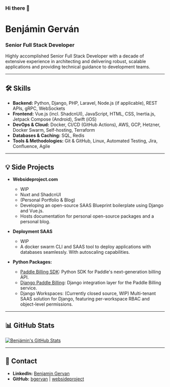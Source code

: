 ### Hi there 👋

# Benjámin Gerván
### Senior Full Stack Developer

Highly accomplished Senior Full Stack Developer with a decade of extensive experience in architecting and delivering robust, scalable applications and providing technical guidance to development teams.

---

## 🛠️ Skills

* **Backend:** Python, Django, PHP, Laravel, Node.js (if applicable), REST APIs, gRPC, WebSockets
* **Frontend:** Vue.js (incl. ShadcnUI), JavaScript, HTML, CSS, Inertia.js, Jetpack Compose (Android), Swift (iOS)
* **DevOps & Cloud:** Docker, CI/CD (GitHub Actions), AWS, GCP, Hetzner, Docker Swarm, Self-hosting, Terraform
* **Databases & Caching:** SQL, Redis
* **Tools & Methodologies:** Git & GitHub, Linux, Automated Testing, Jira, Confluence, Agile

---

## 💡 Side Projects

* **Websideproject.com**
  - WIP
  - Nuxt and ShadcnUI
  - (Personal Portfolio & Blog)
  - Developing an open-source SAAS Blueprint boilerplate using Django and Vue.js.
  - Hosts documentation for personal open-source packages and a personal blog.

* **Deployment SAAS**
  - WIP
  - A docker swarm CLI and SAAS tool to deploy applications with databases seamlessly. With autoscaling capabilities.

* **Python Packages:**
    * [Paddle Billing SDK](https://github.com/bgervan/paddle-billing-sdk): Python SDK for Paddle's next-generation billing API.
    * [Django Paddle Billing](https://github.com/bgervan/django-paddle-billing): Django integration layer for the Paddle Billing service.
    * Django Workspaces: (Currently closed source, WIP) Multi-tenant SAAS solution for Django, featuring per-workspace RBAC and object-level permissions.

---

## 📊 GitHub Stats

[![Benjámin's GitHub Stats](https://github-readme-bgervan.vercel.app/api?username=bgervan&show_icons=true&theme=radical)](https://github.com/anuraghazra/github-readme-stats)

<!--
[![Top Langs](https://github-readme-bgervan.vercel.app/api/top-langs/?username=bgervan&layout=compact&theme=radical)](https://github.com/anuraghazra/github-readme-stats)
-->

---

## 📧 Contact

* **LinkedIn:** [Benjamin Gervan](https://www.linkedin.com/in/benjamin-gervan/)
* **GitHub:** [bgervan](https://github.com/bgervan) | [websideproject](https://github.com/websideproject)

<!--
**bgervan/bgervan** is a ✨ _special_ ✨ repository because its `README.md` (this file) appears on your GitHub profile.

Here are some ideas to get you started:

- 🔭 I’m currently working on ...
- 🌱 I’m currently learning ...
- 👯 I’m looking to collaborate on ...
- 🤔 I’m looking for help with ...
- 💬 Ask me about ...
- 📫 How to reach me: ...
- 😄 Pronouns: ...
- ⚡ Fun fact: ...
-->
